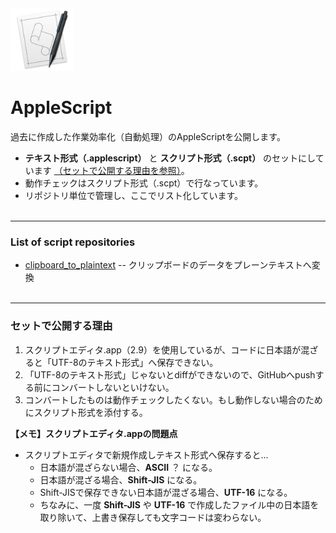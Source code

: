 <img src="img/applescript.png" alt="applescript_icon" title="applescript_icon" width="100" >

# AppleScript

過去に作成した作業効率化（自動処理）のAppleScriptを公開します。

* **テキスト形式（.applescript）** と **スクリプト形式（.scpt）** のセットにしています [（セットで公開する理由を参照）](#target1)。
* 動作チェックはスクリプト形式（.scpt）で行なっています。
* リポジトリ単位で管理し、ここでリスト化しています。
<br><br>

---
### List of script repositories

* [clipboard_to_plaintext](https://github.com/stymyuko/clipboard_to_plaintext) -- クリップボードのデータをプレーンテキストへ変換
<br><br>

---
<a name ="target1"></a>
### セットで公開する理由

1. スクリプトエディタ.app（2.9）を使用しているが、コードに日本語が混ざると「UTF-8のテキスト形式」へ保存できない。
2. 「UTF-8のテキスト形式」じゃないとdiffができないので、GitHubへpushする前にコンバートしないといけない。
3. コンバートしたものは動作チェックしたくない。もし動作しない場合のためにスクリプト形式を添付する。

**【メモ】スクリプトエディタ.appの問題点**

- スクリプトエディタで新規作成しテキスト形式へ保存すると...
    - 日本語が混ざらない場合、**ASCII** ？ になる。
    - 日本語が混ざる場合、**Shift-JIS** になる。
    - Shift-JISで保存できない日本語が混ざる場合、**UTF-16** になる。
    - ちなみに、一度 **Shift-JIS** や **UTF-16** で作成したファイル中の日本語を取り除いて、上書き保存しても文字コードは変わらない。
